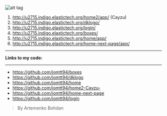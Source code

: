 ![alt tag](http://vinaikopp.com/img/My_projects.png)
1. http://u2715.indigo.elastictech.org/home2/app/ (Cayzu)
2. http://u2715.indigo.elastictech.org/dklogo/
3. http://u2715.indigo.elastictech.org/login/
4. http://u2715.indigo.elastictech.org/boxes/
5. http://u2715.indigo.elastictech.org/home/app/
6. http://u2715.indigo.elastictech.org/home-next-page/app/
***
 **Links to my code:** 
***
- https://github.com/iomtt94/boxes
- https://github.com/iomtt94/dklogo
- https://github.com/iomtt94/home
- https://github.com/iomtt94/home2-Cayzu-
- https://github.com/iomtt94/home-next-page
- https://github.com/iomtt94/login

> By Artemenko Bohdan

